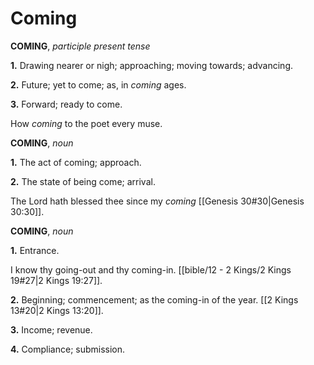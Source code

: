 # Coming

**COMING**, _participle present tense_

**1.** Drawing nearer or nigh; approaching; moving towards; advancing.

**2.** Future; yet to come; as, in _coming_ ages.

**3.** Forward; ready to come.

How _coming_ to the poet every muse.

**COMING**, _noun_

**1.** The act of coming; approach.

**2.** The state of being come; arrival.

The Lord hath blessed thee since my _coming_ [[Genesis 30#30|Genesis 30:30]].

**COMING**, _noun_

**1.** Entrance.

I know thy going-out and thy coming-in. [[bible/12 - 2 Kings/2 Kings 19#27|2 Kings 19:27]].

**2.** Beginning; commencement; as the coming-in of the year. [[2 Kings 13#20|2 Kings 13:20]].

**3.** Income; revenue.

**4.** Compliance; submission.